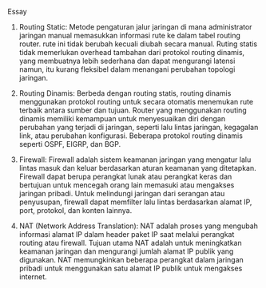 Essay

1. Routing Static: Metode pengaturan jalur jaringan di mana administrator jaringan manual memasukkan informasi rute ke dalam tabel routing router. rute ini tidak berubah kecuali diubah secara manual. Ruting statis tidak memerlukan overhead tambahan dari protokol routing dinamis, yang membuatnya lebih sederhana dan dapat mengurangi latensi namun, itu kurang fleksibel dalam menangani perubahan topologi jaringan.

2. Routing Dinamis: Berbeda dengan routing statis, routing dinamis menggunakan protokol routing untuk secara otomatis menemukan rute terbaik antara sumber dan tujuan. Router yang menggunakan routing dinamis memiliki kemampuan untuk menyesuaikan diri dengan perubahan yang terjadi di jaringan, seperti lalu lintas jaringan, kegagalan link, atau perubahan konfigurasi. Beberapa protokol routing dinamis seperti OSPF, EIGRP, dan BGP.

3. Firewall: Firewall adalah sistem keamanan jaringan yang mengatur lalu lintas masuk dan keluar berdasarkan aturan keamanan yang ditetapkan. Firewall dapat berupa perangkat lunak atau perangkat keras dan bertujuan untuk mencegah orang lain memasuki atau mengakses jaringan pribadi. Untuk melindungi jaringan dari serangan atau penyusupan, firewall dapat memfilter lalu lintas berdasarkan alamat IP, port, protokol, dan konten lainnya.

4. NAT (Network Address Translation): NAT adalah proses yang mengubah informasi alamat IP dalam header paket IP saat melalui perangkat routing atau firewall. Tujuan utama NAT adalah untuk meningkatkan keamanan jaringan dan mengurangi jumlah alamat IP publik yang digunakan. NAT memungkinkan beberapa perangkat dalam jaringan pribadi untuk menggunakan satu alamat IP publik untuk mengakses internet.
